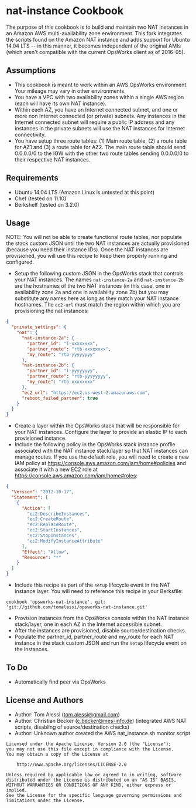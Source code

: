 # nat-instance Cookbook

The purpose of this cookbook is to build and maintain two NAT instances in an Amazon AWS multi-availability zone environment.
This fork integrates the scripts found on the Amazon NAT instance and adds support for Ubuntu 14.04 LTS -- in this manner, it becomes independent of the original AMIs (which aren't compatible with the current OpsWorks client as of 2016-05).

## Assumptions

- This cookbook is meant to work within an AWS OpsWorks environment.  Your mileage may vary in other environments.
- You have a VPC with two availability zones within a single AWS region (each will have its own NAT instance).
- Within each AZ, you have an Internet connected subnet, and one or more non Internet connected (or private) subnets.  Any instances in the Internet connected subnet will require a public IP address and any instances in the private subnets will use the NAT instances for Internet connectivity.
- You have setup three route tables: (1) Main route table, (2) a route table for AZ1 and (3) a route table for AZ2.  The main route table should send 0.0.0.0/0 to the IGW with the other two route tables sending 0.0.0.0/0 to their respective NAT instances.


## Requirements

- Ubuntu 14.04 LTS (Amazon Linux is untested at this point)
- Chef (tested on 11.10)
- Berkshelf (tested on 3.2.0)


## Usage

NOTE: You will not be able to create functional route tables, nor populate the stack custom JSON until the two NAT instances are actually provisioned (because you need their instance IDs).  Once the NAT instances are provisioned, you will use this recipe to keep them properly running and configured.

- Setup the following custom JSON in the OpsWorks stack that controls your NAT instances.  The names `nat-instance-2a` and `nat-instance-2b` are the hostnames of the two NAT instances (in this case, one in availability zone 2a and one in availability zone 2b) but you may substitute any names here as long as they match your NAT instance hostnames.  The `ec2-url` must match the region within which you are provisioning the nat instances:
```json
{
  "private_settings": {
    "nat": {
      "nat-instance-2a": {
        "partner_id": "i-xxxxxxxx",
        "partner_route": "rtb-xxxxxxxx",
        "my_route": "rtb-yyyyyyyy"
      },
      "nat-instance-2b": {
        "partner_id": "i-yyyyyyyy",
        "partner_route": "rtb-yyyyyyyy",
        "my_route": "rtb-xxxxxxxx"
      },
      "ec2_url": "https://ec2.us-west-2.amazonaws.com",
      "reboot_failed_partner": true
    }
  }
}
```
- Create a layer within the OpsWorks stack that will be responsible for your NAT instances.  Configure the layer to provide an elastic IP to each provisioned instance.
- Include the following policy in the OpsWorks stack instance profile associated with the NAT instance stack/layer so that NAT instances can manage routes. If you use the default role, you will need to create a new IAM policy at https://console.aws.amazon.com/iam/home#policies and associate it with a new EC2 role at https://console.aws.amazon.com/iam/home#roles:
```json
{
  "Version": "2012-10-17",
  "Statement": [
    {
      "Action": [
        "ec2:DescribeInstances",
        "ec2:CreateRoute",
        "ec2:ReplaceRoute",
        "ec2:StartInstances",
        "ec2:StopInstances",
        "ec2:ModifyInstanceAttribute"
      ],
      "Effect": "Allow",
      "Resource": "*"
    }
  ]
}
```
- Include this recipe as part of the `setup` lifecycle event in the NAT instance layer.  You will need to reference this recipe in your Berksfile:
```text
cookbook 'opsworks-nat-instance', git: 'git://github.com/tomalessi/opsworks-nat-instance.git'
```
- Provision instances from the OpsWorks console within the NAT instance stack/layer, one in each AZ in the Internet accessible subnet.
- After the instances are provisioned, disable source/destination checks.
- Populate the partner_id, partner_route and my_route for each NAT instance in the stack custom JSON and run the `setup` lifecycle event on the instances.


## To Do

- Automatically find peer via OpsWorks


## License and Authors

- Author: Tom Alessi (tom.alessi@gmail.com)
- Author: Christian Becker (c.becker@mes-info.de) (integrated AWS NAT scripts, disabling of source/destination checks)
- Author: Unknown author created the AWS nat_instance.sh monitor script

```text
Licensed under the Apache License, Version 2.0 (the "License");
you may not use this file except in compliance with the License.
You may obtain a copy of the License at

    http://www.apache.org/licenses/LICENSE-2.0

Unless required by applicable law or agreed to in writing, software
distributed under the License is distributed on an "AS IS" BASIS,
WITHOUT WARRANTIES OR CONDITIONS OF ANY KIND, either express or implied.
See the License for the specific language governing permissions and
limitations under the License.
```
